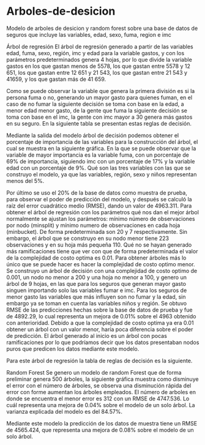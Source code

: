 # Arboles-de-desicion
Modelo de arboles de desicion y random forest sobre una base de datos de seguros que incluye las variables, edad, sexo, fuma, region e imc

Árbol de regresión
El árbol de regresión generado a partir de las variables edad, fuma, sexo, región, imc y edad para la variable gastos, y con los parámetros predeterminados genera 4 hojas, por lo que divide la variable gastos en los que gastan menos de 5578,  los que gastan entre 5578 y 12 651, los que gastan entre 12 651 y 21 543, los que gastan entre 21 543 y 41659,  y los que gastan más de 41 659.
 
Como se puede observar la variable que genera la primera división es si la persona fuma o no, generando un mayor gasto para quienes fuman, en el caso de no fumar la siguiente decisión se toma con base en la edad, a menor edad menor gasto, de la gente que fuma la siguiente decisión se toma con base en el imc, la gente con imc mayor a 30 genera más gastos en su seguro. En la siguiente tabla se presentan estas reglas de decisión.
 
Mediante la salida del modelo árbol de decisión podemos obtener el porcentaje de importancia de las variables para la construcción del árbol, el cual se muestra en la siguiente gráfica. En la que se puede observar que la variable de mayor importancia es la variable fuma, con un porcentaje de 69% de importancia, siguiendo imc con un porcentaje de 17% y la variable edad con un porcentaje de 9%. Qué son las tres variables con las que se construyo el modelo, ya que las variables, región, sexo y niños representan menos del 5%.  
 
Por último se uso el 20% de la base de datos como muestra de prueba, para observar el poder de predicción del modelo, y después se calculó la raíz del error cuadrático medio (RMSE), dando un valor de 4963.311. 
Para obtener el árbol de regresión con los parámetros qué nos dan el mejor árbol normalmente se ajustan los parámetros: mínimo número de observaciones por nodo (minsplit) y mínimo numero de observaciones en cada hoja (minbucket). De forma predeterminada son 20 y 7 respectivamente. Sin embargo, el árbol que se construyo en su nodo menor tiene 223 observaciones y en su hoja más pequeña 110. Qué no se hayan generado más ramificaciones tiene que ver con que de forma predeterminada el valor de la complejidad de costo optima es 0.01. Para obtener árboles más lo único que se puede hacer es hacer la complejidad de costo optimo menor.
Se construyo un árbol de decisión con una complejidad de costo optimo de 0.001, un nodo no menor a 200 y una hoja no menor a 100, y genero un árbol de 9 hojas, en las que para los seguros que generan mayor gasto singuen importando solo las variables fumar e imc. Para los seguros de menor gasto las variables que más influyen son no fumar y la edad, sin embargo ya se toman en cuenta las variables niños y región. Se obtuvo RMSE de las predicciones hechas sobre la base de datos de prueba y fue de 4892.29, lo cual representa un mejora de 0.01% sobre el 4963 obtenido con anterioridad. Debido a que la complejidad de costo optima ya era 0.01 obtener un árbol con un valor menor, haría poca diferencia sobre el poder de predicción. El árbol generado al inicio es un árbol con pocas ramificaciones por lo que podríamos decir que los datos presentaban nodos puros que predicen los datos mediante este modelo.

 
Para este árbol de regresión la tabla de reglas de decisión es la siguiente.

Random Forest
Se genero  un modelo de random Forest que de forma preliminar genera 500 árboles, la siguiente gráfica muestra como disminuye el error con el número de árboles, se observa una disminución rápida del error con forme aumentan los árboles empleados. El número de arboles en donde se encuentra el menor error es 312 con un RMSE de 4747.536. Lo cuál representa una mejora de 0.04% sobre el modelo de un solo árbol. La varianza explicada del modelo es del 84.57%. 
 
Mediante este modelo la predicción de los datos de muestra tiene un RMSE de 4565.424, que representa una mejora de 0.08% sobre el modelo de un solo árbol. 





